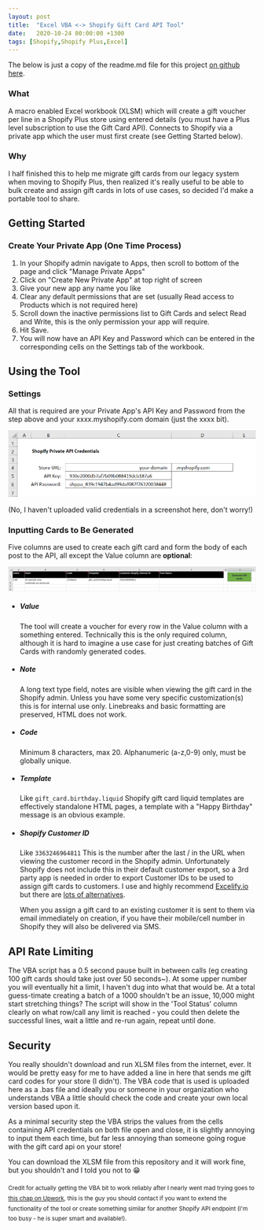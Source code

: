 ```yaml
---
layout: post
title:  "Excel VBA <-> Shopify Gift Card API Tool"
date:   2020-10-24 00:00:00 +1300
tags: [Shopify,Shopify Plus,Excel]
---
```

The below is just a copy of the readme.md file for this project [on github here](https://github.com/stevenhoney/excel-shopify-gift-card-tool).

### What
A macro enabled Excel workbook (XLSM) which will create a gift voucher per line in a Shopify Plus store using entered details (you must have a Plus level subscription to use the Gift Card API). Connects to Shopify via a private app which the user must first create<!--more--> (see Getting Started below).

### Why
I half finished this to help me migrate gift cards from our legacy system when moving to Shopify Plus, then realized it's really useful to be able to bulk create and assign gift cards in lots of use cases, so decided I'd make a portable tool to share.

## Getting Started

### Create Your Private App (One Time Process)

1. In your Shopify admin navigate to Apps, then scroll to bottom of the page and click "Manage Private Apps"
2. Click on "Create New Private App" at top right of screen
3. Give your new app any name you like
4. Clear any default permissions that are set (usually Read access to Products which is not required here)
5. Scroll down the inactive permissions list to Gift Cards and select Read and Write, this is the only permission your app will require.
6. Hit Save.
7. You will now have an API Key and Password which can be entered in the corresponding cells on the Settings tab of the workbook.

## Using the Tool
  

### Settings
All that is required are your Private App's API Key and Password from the step above and your xxxx.myshopify.com domain (just the xxxx bit).

![Screenshot-1]

(No, I haven't uploaded valid credentials in a screenshot here, don't worry!)
  

### Inputting Cards to Be Generated
Five columns are used to create each gift card and form the body of each post to the API, all except the Value column are **optional**:

![Screenshot-2]

- ##### Value
   The tool will create a voucher for every row in the Value column with a something entered. Technically this is the only required column, although it is hard to imagine a use case for just creating batches of Gift Cards with randomly generated codes.
- ##### Note
   A long text type field, notes are visible when viewing the gift card in the Shopify admin. Unless you have some very specific customization(s) this is for internal use only. Linebreaks and basic formatting are preserved, HTML does not work.
- ##### Code
   Minimum 8 characters, max 20. Alphanumeric (a-z,0-9) only, must be globally unique.
- ##### Template
  Like `gift_card.birthday.liquid` Shopify gift card liquid templates are effectively standalone HTML pages, a template with a "Happy Birthday" message is an obvious example.
- ##### Shopify Customer ID
  Like `3363246964811` This is the number after the last / in the URL when viewing the customer record in the Shopify admin. Unfortunately Shopify does not include this in their default customer export, so a 3rd party app is needed in order to export Customer IDs to be used to assign gift cards to customers. I use and highly recommend [Excelify.io](https://excelify.io/) but there are [lots of alternatives](https://apps.shopify.com/search?q=csv+export#).
  
  When you assign a gift card to an existing customer it is sent to them via email immediately on creation, if you have their mobile/cell number in Shopify they will also be delivered via SMS.

## API Rate Limiting
The VBA script has a 0.5 second pause built in between calls (eg creating 100 gift cards should take just over 50 seconds~). At some upper number you will eventually hit a limit, I haven't dug into what that would be. At a total guess-timate creating a batch of a 1000 shouldn't be an issue, 10,000 might start stretching things? The script will show in the 'Tool Status' column clearly on what row/call any limit is reached - you could then delete the successful lines, wait a little and re-run again, repeat until done.

## Security
You really shouldn't download and run XLSM files from the internet, ever. It would be pretty easy for me to have added a line in here that sends me gift card codes for your store (I didn't). The VBA code that is used is uploaded here as a .bas file and ideally you or someone in your organization who understands VBA a little should check the code and create your own local version based upon it.

As a minimal security step the VBA strips the values from the cells containing API credentials on both file open and close, it is slightly annoying to input them each time, but far less annoying than someone going rogue with the gift card api on your store!

You can download the XLSM file from this repository and it will work fine, but you shouldn't and I told you not to :grin:

<sub>Credit for actually getting the VBA bit to work reliably after I nearly went mad trying goes to [this chap on Upwork](https://www.upwork.com/freelancers/~018f69f455ef453569), this is the guy you should contact if you want to extend the functionality of the tool or create something similar for another Shopify API endpoint (I'm too busy - he is super smart and available!).</sub>

[Screenshot-1]: https://raw.githubusercontent.com/stevenhoney/excel-shopify-gift-card-tool/master/Screenshot-1.png
[Screenshot-2]: https://raw.githubusercontent.com/stevenhoney/excel-shopify-gift-card-tool/master/Screenshot-2.png
